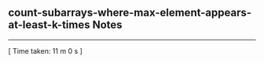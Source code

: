 <h2>count-subarrays-where-max-element-appears-at-least-k-times Notes</h2><hr>[ Time taken: 11 m 0 s ]
